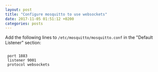 ```yaml
---
layout: post
title: "Configure mosquitto to use websockets"
date: 2017-11-05 01:51:12 +0200
categories: posts
---
```


Add the following lines to `/etc/mosquitto/mosquitto.conf` in the "Default Listener" section:
<br />
```

 port 1883
 listener 9001
 protocol websockets

```
